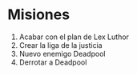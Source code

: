 # Misiones

1. Acabar con el plan de Lex Luthor
2. Crear la liga de la justicia
3. Nuevo enemigo Deadpool
4. Derrotar a Deadpool
